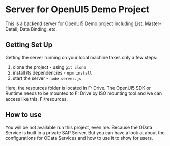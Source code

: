 # Server for OpenUI5 Demo Project

This is a backend server for OpenUI5 Demo project including List, Master-Detail, Data Binding, etc.

## Getting Set Up

Getting the server running on your local machine takes only a few steps:

1. clone the project - using `git clone`
2. install its dependencies - `npm install`
3. start the server - `node server.js`

Here, the resources folder is located in F: Drive. The OpenUI5 SDK or Runtime needs to be mounted to F: Drive by ISO mounting tool and we can access like this, F:\resources.

## How to use

You will be not available run this project, even me.
Because the OData Service is built in a private SAP Server.
But you can have a look at about the configurations for OData Services and how to use it to show for users.
